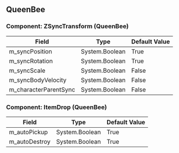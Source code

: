 ## QueenBee

### Component: ZSyncTransform (QueenBee)

|Field|Type|Default Value|
|-----|----|-------------|
|m_syncPosition|System.Boolean|True|
|m_syncRotation|System.Boolean|True|
|m_syncScale|System.Boolean|False|
|m_syncBodyVelocity|System.Boolean|False|
|m_characterParentSync|System.Boolean|False|

### Component: ItemDrop (QueenBee)

|Field|Type|Default Value|
|-----|----|-------------|
|m_autoPickup|System.Boolean|True|
|m_autoDestroy|System.Boolean|True|

